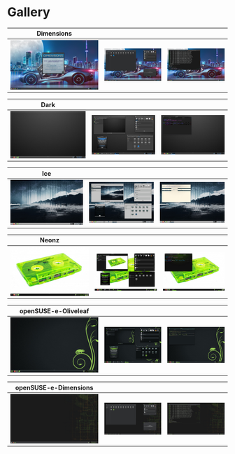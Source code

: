 Gallery
====================
| **Dimensions** | | |
| :---: | :---: | :---: |
|  ![](Dimensions-Plain.jpg)  |  ![](Dimensions-Apps.jpg)  |  ![](Dimensions-Terminology.jpg)  |

| **Dark** | | |
| :---: | :---: | :---: |
|  ![](Dark-Plain.jpg)  |  ![](Dark-Apps.jpg)  |  ![](Dark-Terminology.jpg)  |

| **Ice** | | |
| :---: | :---: | :---: |
|  ![](Ice-Plain.jpg)  |  ![](Ice-Apps.jpg)  |  ![](Ice-Terminology.jpg)  |

| **Neonz** | | |
| :---: | :---: | :---: |
|  ![](Neonz-Plain.jpg)  |  ![](Neonz-Apps.jpg)  |  ![](Neonz-Terminology.jpg)  |

| **openSUSE-e-Oliveleaf** | | |
| :---: | :---: | :---: |
|  ![](Oliveleaf-Plain.jpg)  |  ![](Oliveleaf-Apps.jpg)  |  ![](Oliveleaf-Terminology.jpg)  |

| **openSUSE-e-Dimensions** | | |
| :---: | :---: | :---: |
|  ![](openSUSE-e-Dimensions-Plain.jpg)  |  ![](openSUSE-e-Dimensions-Apps.jpg)  |  ![](openSUSE-e-Dimensions-Terminology.jpg)  |
